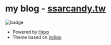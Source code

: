 # my blog - [ssarcandy.tw](https://ssarcandy.tw/)

![badge](https://travis-ci.org/SSARCandy/ssarcandy.github.io.svg?branch=develop)

- Powered by [Hexo](https://hexo.io/)
- Theme based on [indigo](https://github.com/yscoder/hexo-theme-indigo)